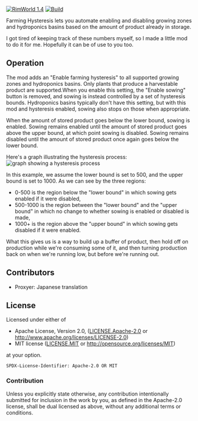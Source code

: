 [![RimWorld 1.4](https://img.shields.io/badge/RimWorld-1.4-brightgreen.svg)](http://rimworldgame.com/) [![Build](https://github.com/alexschrod/farming-hysteresis/actions/workflows/build.yml/badge.svg)](https://github.com/alexschrod/farming-hysteresis/actions/workflows/build.yml)

Farming Hysteresis lets you automate enabling and disabling growing zones and hydroponics basins based on the amount of product already in storage.

I got tired of keeping track of these numbers myself, so I made a little mod to do it for me. Hopefully it can be of use to you too.

## Operation

The mod adds an "Enable farming hysteresis" to all supported growing zones and hydroponics basins. Only plants that produce a harvestable product are supported.When you enable this setting, the "Enable sowing" button is removed, and sowing is instead controlled by a set of hysteresis bounds. Hydroponics basins typically don't have this setting, but with this mod and hysteresis enabled, sowing also stops on those when appropriate.

When the amount of stored product goes below the lower bound, sowing is enabled. Sowing remains enabled until the amount of stored product goes above the upper bound, at which point sowing is disabled. Sowing remains disabled until the amount of stored product once again goes below the lower bound.

Here's a graph illustrating the hysteresis process:
![graph showing a hysteresis process](https://user-images.githubusercontent.com/767490/210202973-3642db8c-9558-40e4-8c25-82e34a7821dd.png)
<!-- From: https://www.canva.com/design/DAFWfzZWia4/xychZn8doj014b2Hc99_dQ/edit?category=tADWs7A4Dr8 -->

In this example, we assume the lower bound is set to 500, and the upper bound is set to 1000. As we can see by the three regions:
* 0-500 is the region below the "lower bound" in which sowing gets enabled if it were disabled,
* 500-1000 is the region between the "lower bound" and the "upper bound" in which no change to whether sowing is enabled or disabled is made,
* 1000+ is the region above the "upper bound" in which sowing gets disabled if it were enabled.

What this gives us is a way to build up a buffer of product, then hold off on production while we're consuming some of it, and then turning production back on when we're running low, but before we're running out.

## Contributors

* Proxyer: Japanese translation

## License

Licensed under either of

* Apache License, Version 2.0, ([LICENSE.Apache-2.0](LICENSE.Apache-2.0) or http://www.apache.org/licenses/LICENSE-2.0)
* MIT license ([LICENSE.MIT](LICENSE.MIT) or http://opensource.org/licenses/MIT)

at your option.

`SPDX-License-Identifier: Apache-2.0 OR MIT`

### Contribution

Unless you explicitly state otherwise, any contribution intentionally submitted
for inclusion in the work by you, as defined in the Apache-2.0 license, shall be
dual licensed as above, without any additional terms or conditions.
